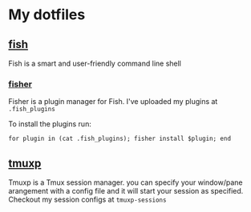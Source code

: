 # My dotfiles

## [fish](https://fishshell.com/)

Fish is a smart and user-friendly command line
shell

### [fisher](https://github.com/jorgebucaran/fisher)

Fisher is a plugin manager for Fish. I've uploaded my plugins at `.fish_plugins`

To install the plugins run:

```fish
for plugin in (cat .fish_plugins); fisher install $plugin; end
```

## [tmuxp](https://tmuxp.readthedocs.io/en/latest/)

Tmuxp is a Tmux session manager. you can specify your window/pane arangement with a config file and it will start your session as specified.
Checkout my session configs at `tmuxp-sessions`
